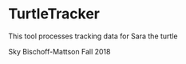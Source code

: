 # TurtleTracker
This tool processes tracking data for Sara the turtle

Sky Bischoff-Mattson
Fall 2018